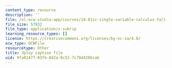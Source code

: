 ```yaml
---
content_type: resource
description: ''
file: /ol-ocw-studio-app/courses/18-01sc-single-variable-calculus-fall-2010/9fa0147703fb8d2a0c527c70d420bcab_ShGBRUx2ub8.srt
file_size: 57932
file_type: application/x-subrip
learning_resource_types: []
license: https://creativecommons.org/licenses/by-nc-sa/4.0/
ocw_type: OCWFile
resourcetype: Other
title: 3play caption file
uid: 9fa01477-03fb-8d2a-0c52-7c70d420bcab
---
```

